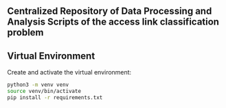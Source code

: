 ## Centralized Repository of Data Processing and Analysis Scripts of the access link classification problem

## Virtual Environment

Create and activate the virtual environment:

```bash
python3 -m venv venv
source venv/bin/activate
pip install -r requirements.txt
```